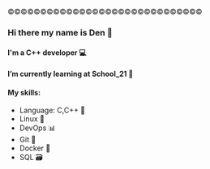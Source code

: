 ©©©©©©©©©©©©©©©©©©©©©©©©©©©©©©
### Hi there my name is Den 👋
#### I'm a C++ developer 💻
#### I’m currently learning at School_21 🏫
#### My skills:
- Language: C,C++ 🐘
- Linux 🐧
- DevOps 📊
- Git 🌿
- Docker 🐳
- SQL 🗃️

<!--
**DanyaKalinkov/DanyaKalinkov** is a ✨ _special_ ✨ repository because its `README.md` (this file) appears on your GitHub profile.

Here are some ideas to get you started:

- 🔭 I’m currently working on ...
- 🌱 I’m currently learning...
- 👯 I’m looking to collaborate on ...
- 🤔 I’m looking for help with ...
- 💬 Ask me about ...
- 📫 How to reach me: ...
- 😄 Pronouns: ...
- ⚡ Fun fact: ...
-->
